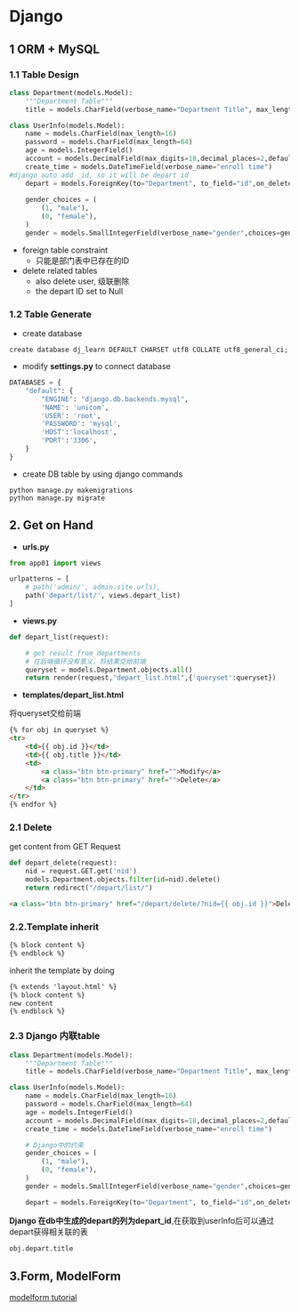 # Django



## 1 ORM + MySQL



### 1.1 Table Design

```python
class Department(models.Model):
    """Department Table"""
    title = models.CharField(verbose_name="Department Title", max_length=32)

class UserInfo(models.Model):
    name = models.CharField(max_length=16)
    password = models.CharField(max_length=64)
    age = models.IntegerField()
    account = models.DecimalField(max_digits=18,decimal_places=2,default=0)
    create_time = models.DateTimeField(verbose_name="enroll time")
#django auto add _id, so it will be depart_id
    depart = models.ForeignKey(to="Department", to_field="id",on_delete=models.CASCADE)
    
    gender_choices = (
        (1, "male"),
        (0, "female"),
    )
    gender = models.SmallIntegerField(verbose_name="gender",choices=gender_choices)

```

* foreign table constraint
  * 只能是部门表中已存在的ID
* delete related tables
  * also delete user, 级联删除
  * the depart ID set to Null

### 1.2 Table Generate

* create database

```
create database dj_learn DEFAULT CHARSET utf8 COLLATE utf8_general_ci;
```

* modify **settings.py** to connect database

```python
DATABASES = {
    "default": {
        "ENGINE": "django.db.backends.mysql",
        'NAME': 'unicom',
        'USER': 'root',
        'PASSWORD': 'mysql',
        'HOST':'localhost',
        'PORT':'3306',
    }
}
```

* create DB table by using django commands

```
python manage.py makemigrations
python manage.py migrate
```

## 2. Get on Hand

* **urls.py**

```python
from app01 import views

urlpatterns = [
    # path('admin/', admin.site.urls),
    path('depart/list/', views.depart_list)
]
```

* **views.py**

```python
def depart_list(request):

    # get result from departments
    # 在后端循环没有意义，将结果交给前端
    queryset = models.Department.objects.all()
    return render(request,"depart_list.html",{'queryset':queryset})
```

* **templates/depart_list.html**

将queryset交给前端

```html
{% for obj in queryset %}
<tr>
    <td>{{ obj.id }}</td>
    <td>{{ obj.title }}</td>
    <td>
        <a class="btn btn-primary" href="">Modify</a>
        <a class="btn btn-primary" href="">Delete</a>
    </td>
</tr>
{% endfor %}

```



### 2.1 Delete

get content from GET Request 

```python
def depart_delete(request):
    nid = request.GET.get('nid')
    models.Department.objects.filter(id=nid).delete()
    return redirect("/depart/list/")
```

```html
<a class="btn btn-primary" href="/depart/delete/?nid={{ obj.id }}">Delete</a>
```

### 2.2.Template inherit

```html
{% block content %}
{% endblock %}
```

inherit the template by doing

```html
{% extends 'layout.html' %}
{% block content %}
new content
{% endblock %}
```

### 2.3 Django 内联table

```python
class Department(models.Model):
    """Department Table"""
    title = models.CharField(verbose_name="Department Title", max_length=32)

class UserInfo(models.Model):
    name = models.CharField(max_length=16)
    password = models.CharField(max_length=64)
    age = models.IntegerField()
    account = models.DecimalField(max_digits=18,decimal_places=2,default=0)
    create_time = models.DateTimeField(verbose_name="enroll time")

    # Django中的约束
    gender_choices = (
        (1, "male"),
        (0, "female"),
    )
    gender = models.SmallIntegerField(verbose_name="gender",choices=gender_choices)

    depart = models.ForeignKey(to="Department", to_field="id",on_delete=models.CASCADE)
```

**Django 在db中生成的depart的列为depart_id**,在获取到userInfo后可以通过depart获得相关联的表

```python
obj.depart.title
```



## 3.Form, ModelForm

[modelform tutorial](https://www.bilibili.com/video/BV1rT4y1v7uQ?p=63&spm_id_from=pageDriver&vd_source=6fc8e1c6291daeac135f1f6a0c223395)